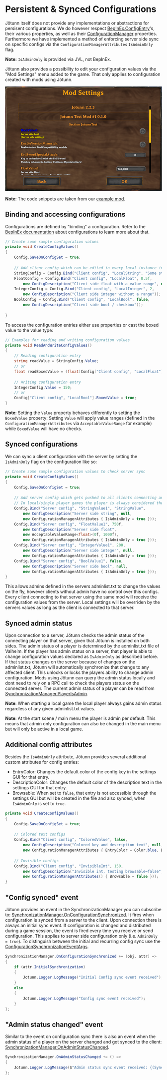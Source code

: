 ﻿# Persistent & Synced Configurations

Jötunn itself does not provide any implementations or abstractions for persisent configurations. We do however respect [BepInEx.ConfigEntry](https://bepinex.github.io/bepinex_docs/master/articles/dev_guide/plugin_tutorial/3_configuration.html)'s, their various properties, as well as their [ConfigurationManager](https://github.com/BepInEx/BepInEx.ConfigurationManager) properties. Furthermore we have implemented a method of enforcing server side sync on specific configs via the `ConfigurationManagerAttributes` `IsAdminOnly` flag.

**Note:** `IsAdminOnly` is provided via JVL, not BepInEx.

Jötunn also provides a possibility to edit your configuration values via the "Mod Settings" menu added to the game. That only applies to configuration created with mods using Jötunn.

![Config Manager UI](../images/utils/ConfigManagerUI.png)

**Note**: The code snippets are taken from our [example mod](https://github.com/Valheim-Modding/JotunnModExample).

## Binding and accessing configurations

Configurations are defined by "binding" a configuration. Refer to the [BepInEx documentation](https://docs.bepinex.dev/master/articles/dev_guide/plugin_tutorial/3_configuration.html) about configurations to learn more about that.

```cs
// Create some sample configuration values
private void CreateConfigValues()
{
    Config.SaveOnConfigSet = true;

    // Add client config which can be edited in every local instance independently
    StringConfig = Config.Bind("Client config", "LocalString", "Some string", "Client side string");
    FloatConfig = Config.Bind("Client config", "LocalFloat", 0.5f, 
        new ConfigDescription("Client side float with a value range", new AcceptableValueRange<float>(0f, 1f)));
    IntegerConfig = Config.Bind("Client config", "LocalInteger", 2, 
        new ConfigDescription("Client side integer without a range"));
    BoolConfig = Config.Bind("Client config", "LocalBool", false, 
        new ConfigDescription("Client side bool / checkbox"));

}
```

To access the configuration entries either use properties or cast the boxed value to the value type:

```cs
// Examples for reading and writing configuration values
private void ReadAndWriteConfigValues()
{
    // Reading configuration entry
    string readValue = StringConfig.Value;
    // or
    float readBoxedValue = (float)Config["Client config", "LocalFloat"].BoxedValue;

    // Writing configuration entry
    IntegerConfig.Value = 150;
    // or
    Config["Client config", "LocalBool"].BoxedValue = true;
}
```

**Note**: Setting the `Value` property behaves differently to setting the `BoxedValue` property: Setting `Value` will apply value ranges (defined in the `ConfigurationManagerAttributes` via `AcceptableValueRange` for example) while `BoxedValue` will have no checks.

## Synced configurations

We can sync a client configuration with the server by setting the `IsAdminOnly` flag on the configuration like so:

```cs
// Create some sample configuration values to check server sync
private void CreateConfigValues()
{
    Config.SaveOnConfigSet = true;

    // Add server config which gets pushed to all clients connecting and can only be edited by admins
    // In local/single player games the player is always considered the admin
    Config.Bind("Server config", "StringValue1", "StringValue", 
        new ConfigDescription("Server side string", null, 
        new ConfigurationManagerAttributes { IsAdminOnly = true }));
    Config.Bind("Server config", "FloatValue1", 750f, 
        new ConfigDescription("Server side float", 
        new AcceptableValueRange<float>(0f, 1000f), 
        new ConfigurationManagerAttributes { IsAdminOnly = true }));
    Config.Bind("Server config", "IntegerValue1", 200, 
        new ConfigDescription("Server side integer", null, 
        new ConfigurationManagerAttributes { IsAdminOnly = true }));
    Config.Bind("Server config", "BoolValue1", false, 
        new ConfigDescription("Server side bool", null, 
        new ConfigurationManagerAttributes { IsAdminOnly = true }));
}
```

This allows admins defined in the servers adminlist.txt to change the values on the fly, however clients without admin have no control over this configs. Every client connecting to that server using the same mod will receive the configuration values from the server. Local settings will be overriden by the servers values as long as the client is connected to that server.

## Synced admin status

Upon connection to a server, Jötunn checks the admin status of the connecting player on that server, given that Jötunn is installed on both sides. The admin status of a player is determined by the adminlist.txt file of Valheim. If the player has admin status on a server, that player is able to change configuration values declared as `IsAdminOnly` as described before. If that status changes on the server because of changes on the adminlist.txt, Jötunn will automatically synchronize that change to any affected client. This unlocks or locks the players ability to change admin configuration. Mods using Jötunn can query the admin status locally and dont need to rely on a RPC call to check the players status on the connected server. The current admin status of a player can be read from [SynchronizationManager.PlayerIsAdmin](xref:Jotunn.Managers.SynchronizationManager.PlayerIsAdmin).

**Note**: When starting a local game the local player always gains admin status regardless of any given adminlist.txt values.

**Note**: At the start scene / main menu the player is admin per default. This means that admin only configuration can also be changed in the main menu but will only be active in a local game.

## Additional config attributes

Besides the `IsAdminOnly` attribute, Jötunn provides several additional custom attributes for config entries:

* EntryColor: Changes the default color of the config key in the settings GUI for that entry.
* DescriptionColor: Changes the default color of the description text in the settings GUI for that entry.
* Browsable: When set to `false`, that entry is not accessible through the settings GUI but will be created in the file and also synced, when `IsAdminOnly` is set to `true`.

```cs
private void CreateConfigValues()
{
    Config.SaveOnConfigSet = true;

    // Colored text configs
    Config.Bind("Client config", "ColoredValue", false,
        new ConfigDescription("Colored key and description text", null,
        new ConfigurationManagerAttributes { EntryColor = Color.blue, DescriptionColor = Color.yellow }));

    // Invisible configs
    Config.Bind("Client config", "InvisibleInt", 150,
        new ConfigDescription("Invisible int, testing browsable=false", null,
        new ConfigurationManagerAttributes() { Browsable = false }));
}
```

## "Config synced" event

Jötunn provides an event in the SynchronizationManager you can subscribe to: [SynchronizationManager.OnConfigurationSynchronized](xref:Jotunn.Managers.SynchronizationManager.OnConfigurationSynchronized). It fires when configuration is synced from a server to the client. Upon connection there is always an initial sync event. If configuration is changed and distributed during a game session, the event is fired every time you receive or send configuration. This applies to server side configuration only (i.e. `AdminOnly = true`). To distinguish between the initial and recurring config sync use the [ConfigurationSynchronizationEventArgs](xref:Jotunn.Utils.ConfigurationSynchronizationEventArgs).

```cs
SynchronizationManager.OnConfigurationSynchronized += (obj, attr) =>
{
    if (attr.InitialSynchronization)
    {
        Jotunn.Logger.LogMessage("Initial Config sync event received");
    }
    else
    {
        Jotunn.Logger.LogMessage("Config sync event received");
    }
};
```

## "Admin status changed" event

Similar to the event on configuration sync there is also an event when the admin status of a player on the server changed and got synced to the client: [SynchronizationManager.OnAdminStatusChanged](xref:Jotunn.Managers.SynchronizationManager.OnAdminStatusChanged).

```cs
SynchronizationManager.OnAdminStatusChanged += () =>
{
    Jotunn.Logger.LogMessage($"Admin status sync event received: {(SynchronizationManager.Instance.PlayerIsAdmin ? "You're admin now" : "Downvoted, boy")}");
};
```